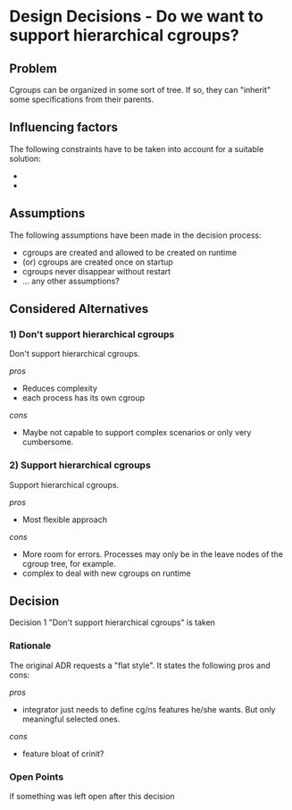 # Design Decisions - Do we want to support hierarchical cgroups?

## Problem

Cgroups can be organized in some sort of tree. If so, they can "inherit" some specifications from their parents.

## Influencing factors

The following constraints have to be taken into account for a suitable solution:
* <first>
* <second>



## Assumptions

The following assumptions have been made in the decision process:
* cgroups are created and allowed to be created on runtime
* (or) cgroups are created once on startup
* cgroups never disappear without restart
* ... any other assumptions?




## Considered Alternatives

### 1) Don't support hierarchical cgroups

Don't support hierarchical cgroups.

*pros*
* Reduces complexity
* each process has its own cgroup

*cons*
* Maybe not capable to support complex scenarios or only very cumbersome.

### 2) Support hierarchical cgroups

Support hierarchical cgroups.

*pros*
* Most flexible approach

*cons*
* More room for errors. Processes may only be in the leave nodes of the cgroup tree, for example.
* complex to deal with new cgroups on runtime

## Decision

Decision 1 "Don't support hierarchical cgroups" is taken

### Rationale

The original ADR requests a "flat style". It states the following pros and cons:

*pros*
* integrator just needs to define cg/ns features he/she wants.
    But only meaningful selected ones.

*cons*
* feature bloat of crinit?

### Open Points

if something was left open after this decision
